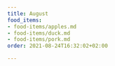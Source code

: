 ```yaml
---
title: August
food_items:
- food-items/apples.md
- food-items/duck.md
- food-items/pork.md
order: 2021-08-24T16:32:02+02:00

---
```

